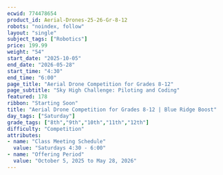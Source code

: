 ```yaml
---
ecwid: 774478654
product_id: Aerial-Drones-25-26-Gr-8-12
robots: "noindex, follow"
layout: "single"
subject_tags: ["Robotics"]
price: 199.99
weight: "54"
start_date: "2025-10-05"
end_date: "2026-05-28"
start_time: "4:30"
end_time: "6:00"
page_title: "Aerial Drone Competition for Grades 8-12"
page_subtitle: "Sky High Challenge: Piloting and Coding"
featured: 178
ribbon: "Starting Soon"
title: "Aerial Drone Competition for Grades 8-12 | Blue Ridge Boost"
day_tags: ["Saturday"]
grade_tags: ["8th","9th","10th","11th","12th"]
difficulty: "Competition"
attributes:
- name: "Class Meeting Schedule"
  value: "Saturdays 4:30 - 6:00"
- name: "Offering Period"
  value: "October 5, 2025 to May 28, 2026"
---
```

